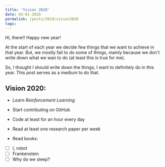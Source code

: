 ```yaml
---
title: 'Vision 2020'
date: 03-01-2020
permalink: /posts/2019/vision2020
tags:
---
```


Hi, there!! Happy new year!

At the start of each year we decide few things that we want to achieve in that year. But, we mostly fail to do some of things, mainly because we don't write down what we wan to do (at least this is true for me).

So, I thought I should write down the things, I want to definitely do in this year. This post serves as a medium to do that.

## Vision 2020:

- *Learn Reinforcement Learning*
- Start contributing on GitHub
- Code at least for an hour every day
- Read at least one research paper per week

- Read books:

- [ ] I, robot
- [ ] Frankenstein
- [ ] Why do we sleep?